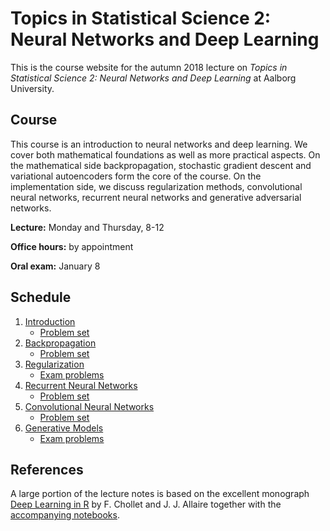 # Topics in Statistical Science 2: Neural Networks and Deep Learning
This is the course website for the autumn 2018 lecture on *Topics in Statistical Science 2: Neural Networks and Deep Learning* at Aalborg University.

## Course 
This course is an introduction to neural networks and deep learning. We cover both mathematical foundations as well as more practical aspects. On the mathematical side backpropagation, stochastic gradient descent and variational autoencoders form the core of the course. On the implementation side, we discuss regularization methods, convolutional neural networks, recurrent neural networks and generative adversarial networks.

**Lecture:** Monday and Thursday, 8-12

**Office hours:** by appointment

**Oral exam:** January 8

## Schedule

1. [Introduction](./notebooks/mlp.ipynb) 
    - [Problem set](./notebooks/p1.pdf)
2. [Backpropagation](./notebooks/backprop.ipynb)
    - [Problem set](./notebooks/p2.pdf)
3. [Regularization](./notebooks/reg.ipynb)
    - [Exam problems](./notebooks/p3.pdf)
4. [Recurrent Neural Networks](./notebooks/rnn.ipynb)
    - [Problem set](./notebooks/p4.pdf)
5. [Convolutional Neural Networks](./notebooks/cnn.ipynb)
    - [Problem set](./notebooks/p5.pdf)
6. [Generative Models](./notebooks/generative.ipynb)
    - [Exam problems](./notebooks/p6.pdf)

## References

A large portion of the lecture notes is based on the excellent monograph [Deep Learning in R](https://www.manning.com/books/deep-learning-with-r) by F. Chollet and J. J. Allaire together with the [accompanying notebooks](https://github.com/jjallaire/deep-learning-with-r-notebooks).

